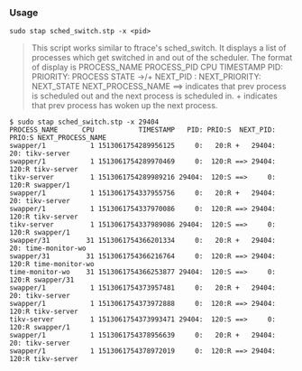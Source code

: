 ### Usage
```
sudo stap sched_switch.stp -x <pid>
```

> This script works similar to ftrace's sched_switch. It displays a list of
processes which get switched in and out of the scheduler. The format of display
is PROCESS_NAME PROCESS_PID CPU TIMESTAMP PID: PRIORITY: PROCESS STATE ->/+
NEXT_PID : NEXT_PRIORITY: NEXT_STATE NEXT_PROCESS_NAME
==> indicates that prev process is scheduled out and the next process is
scheduled in.
\+ indicates that prev process has woken up the next process.

```
$ sudo stap sched_switch.stp -x 29404
PROCESS_NAME      CPU           TIMESTAMP   PID: PRIO:S  NEXT_PID: PRIO:S NEXT_PROCESS_NAME
swapper/1           1 1513061754289956125     0:   20:R +   29404:   20: tikv-server
swapper/1           1 1513061754289970469     0:  120:R ==> 29404:  120:R tikv-server
tikv-server         1 1513061754289989216 29404:  120:S ==>     0:  120:R swapper/1
swapper/1           1 1513061754337955756     0:   20:R +   29404:   20: tikv-server
swapper/1           1 1513061754337970086     0:  120:R ==> 29404:  120:R tikv-server
tikv-server         1 1513061754337989086 29404:  120:S ==>     0:  120:R swapper/1
swapper/31         31 1513061754366201334     0:   20:R +   29404:   20: time-monitor-wo
swapper/31         31 1513061754366216764     0:  120:R ==> 29404:  120:R time-monitor-wo
time-monitor-wo    31 1513061754366253877 29404:  120:S ==>     0:  120:R swapper/31
swapper/1           1 1513061754373957481     0:   20:R +   29404:   20: tikv-server
swapper/1           1 1513061754373972888     0:  120:R ==> 29404:  120:R tikv-server
tikv-server         1 1513061754373993471 29404:  120:S ==>     0:  120:R swapper/1
swapper/1           1 1513061754378956639     0:   20:R +   29404:   20: tikv-server
swapper/1           1 1513061754378972019     0:  120:R ==> 29404:  120:R tikv-server
```
